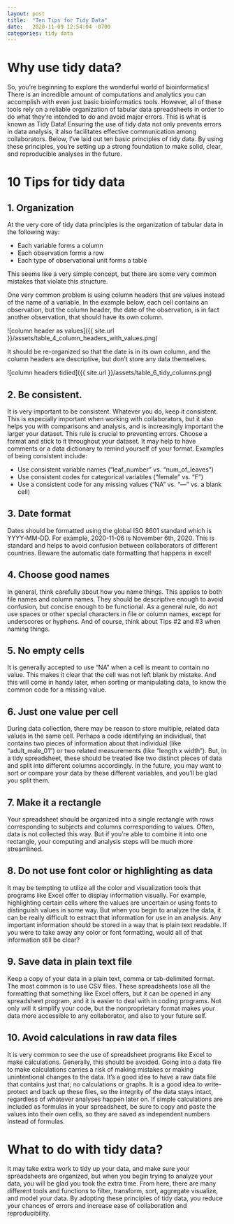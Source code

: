 ```yaml
---
layout: post
title:  "Ten Tips for Tidy Data"
date:   2020-11-09 12:54:04 -0700
categories: tidy data
---
```


# Why use tidy data?

So, you’re beginning to explore the wonderful world of bioinformatics! There is an incredible amount of computations and analytics you can accomplish with even just basic bioinformatics tools. However, all of these tools rely on a reliable organization of tabular data spreadsheets in order to do what they’re intended to do and avoid major errors. This is what is known as Tidy Data! Ensuring the use of tidy data not only prevents errors in data analysis, it also facilitates effective communication among collaborators. Below, I’ve laid out ten basic principles of tidy data. By using these principles, you’re setting up a strong foundation to make solid, clear, and reproducible analyses in the future.

# 10 Tips for tidy data
## 1.	Organization

At the very core of tidy data principles is the organization of tabular data in the following way:

* Each variable forms a column
* Each observation forms a row
* Each type of observational unit forms a table

This seems like a very simple concept, but there are some very common mistakes that violate this structure.

One very common problem is using column headers that are values instead of the name of a variable. In the example below, each cell contains an observation, but the column header, the date of the observation, is in fact another observation, that should have its own column.

![column header as values]({{ site.url }}/assets/table_4_column_headers_with_values.png)

It should be re-organized so that the date is in its own column, and the column headers are descriptive, but don’t store any data themselves.

![column headers tidied]({{ site.url }}/assets/table_6_tidy_columns.png)


## 2.	Be consistent.
It is very important to be consistent. Whatever you do, keep it consistent.  This is especially important when working with collaborators, but it also helps you with comparisons and analysis, and is increasingly important the larger your dataset. This rule is crucial to preventing errors. Choose a format and stick to it throughout your dataset. It may help to have comments or a data dictionary to remind yourself of your format. Examples of being consistent include:

* Use consistent variable names (“leaf_number” vs. “num_of_leaves”)
* Use consistent codes for categorical variables (“female” vs. “F”)
* Use a consistent code for any missing values (“NA” vs. “—” vs. a blank cell)

## 3.	Date format
Dates should be formatted using the global ISO 8601 standard which is YYYY-MM-DD. For example, 2020-11-06 is November 6th, 2020. This is standard and helps to avoid confusion between collaborators of different countries. Beware the automatic date formatting that happens in excel!

## 4.	Choose good names
In general, think carefully about how you name things. This applies to both file names and column names. They should be descriptive enough to avoid confusion, but concise enough to be functional. As a general rule, do not use spaces or other special characters in file or column names, except for underscores or hyphens. And of course, think about Tips #2 and #3 when naming things.

## 5.	No empty cells
It is generally accepted to use “NA” when a cell is meant to contain no value. This makes it clear that the cell was not left blank by mistake. And this will come in handy later, when sorting or manipulating data, to know the common code for a missing value.

## 6.	Just one value per cell
During data collection, there may be reason to store multiple, related data values in the same cell. Perhaps a code identifying an individual, that contains two pieces of information about that individual (like “adult_male_01”) or two related measurements (like “length x width”). But, in a tidy spreadsheet, these should be treated like two distinct pieces of data and split into different columns accordingly. In the future, you may want to sort or compare your data by these different variables, and you’ll be glad you split them.

## 7.	Make it a rectangle
Your spreadsheet should be organized into a single rectangle with rows corresponding to subjects and columns corresponding to values. Often, data is not collected this way. But if you’re able to combine it into one rectangle, your computing and analysis steps will be much more streamlined.

## 8.	Do not use font color or highlighting as data
It may be tempting to utilize all the color and visualization tools that programs like Excel offer to display information visually. For example, highlighting certain cells where the values are uncertain or using fonts to distinguish values in some way. But when you begin to analyze the data, it can be really difficult to extract that information for use in an analysis. Any important information should be stored in a way that is plain text readable. If you were to take away any color or font formatting, would all of that information still be clear?

## 9.	Save data in plain text file
Keep a copy of your data in a plain text, comma or tab-delimited format. The most common is to use CSV files. These spreadsheets lose all the formatting that something like Excel offers, but it can be opened in any spreadsheet program, and it is easier to deal with in coding programs. Not only will it simplify your code, but the nonproprietary format makes your data more accessible to any collaborator, and also to your future self.

## 10.	Avoid calculations in raw data files
It is very common to see the use of spreadsheet programs like Excel to make calculations. Generally, this should be avoided. Going into a data file to make calculations carries a risk of making mistakes or making unintentional changes to the data. It’s a good idea to have a raw data file that contains just that; no calculations or graphs. It is a good idea to write-protect and back up these files, so the integrity of the data stays intact, regardless of whatever analyses happen later on. If simple calculations are included as formulas in your spreadsheet, be sure to copy and paste the values into their own cells, so they are saved as independent numbers instead of formulas.


# What to do with tidy data?

It may take extra work to tidy up your data, and make sure your spreadsheets are organized, but when you begin trying to analyze your data, you will be glad you took the extra time. From here, there are many different tools and functions to filter, transform, sort, aggregate visualize, and model your data. By adopting these principles of tidy data, you reduce your chances of errors and increase ease of collaboration and reproducibility.
